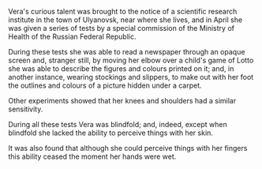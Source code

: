 Vera's curious talent was brought to the notice of a scientific research institute in the town of Ulyanovsk, near where she lives, and in April she was given a series of tests by a special commission of the Ministry of Health of the Russian Federal Republic. 

During these tests she was able to read a newspaper through an opaque screen and, stranger still, by moving her elbow over a child's game of Lotto she was able to describe the figures and colours printed on it; and, in another instance, wearing stockings and slippers, to make out with her foot the outlines and colours of a picture hidden under a carpet. 

Other experiments showed that her knees and shoulders had a similar sensitivity.

During all these tests Vera was blindfold; and, indeed, except when blindfold she lacked the ability to perceive things with her skin.

It was also found that although she could perceive things with her fingers this ability ceased the moment her hands were wet.
